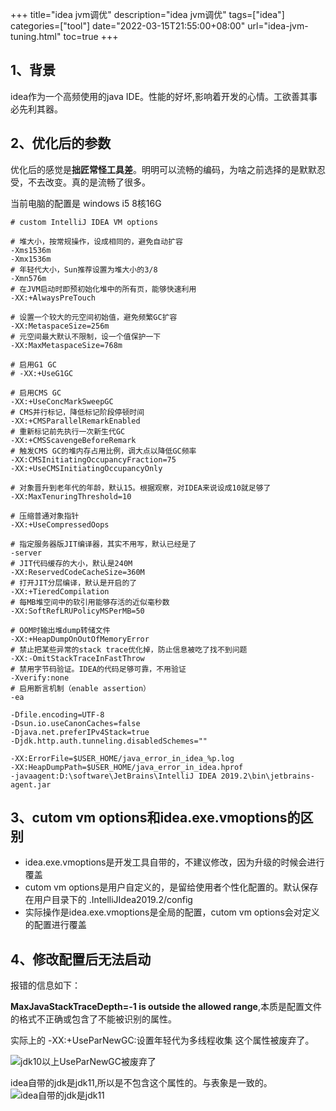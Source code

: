 +++
title="idea jvm调优"
description="idea jvm调优"
tags=["idea"]
categories=["tool"]
date="2022-03-15T21:55:00+08:00" 
url="idea-jvm-tuning.html"
toc=true
+++
## 1、背景

idea作为一个高频使用的java IDE。性能的好坏,影响着开发的心情。工欲善其事必先利其器。

## 2、优化后的参数
优化后的感觉是**拙匠常怪工具差**。明明可以流畅的编码，为啥之前选择的是默默忍受，不去改变。真的是流畅了很多。

当前电脑的配置是 windows i5 8核16G

```
# custom IntelliJ IDEA VM options

# 堆大小，按常规操作，设成相同的，避免自动扩容
-Xms1536m
-Xmx1536m
# 年轻代大小，Sun推荐设置为堆大小的3/8
-Xmn576m
# 在JVM启动时即预初始化堆中的所有页，能够快速利用
-XX:+AlwaysPreTouch

# 设置一个较大的元空间初始值，避免频繁GC扩容
-XX:MetaspaceSize=256m
# 元空间最大默认不限制，设一个值保护一下
-XX:MaxMetaspaceSize=768m

# 启用G1 GC
# -XX:+UseG1GC

# 启用CMS GC
-XX:+UseConcMarkSweepGC
# CMS并行标记，降低标记阶段停顿时间
-XX:+CMSParallelRemarkEnabled
# 重新标记前先执行一次新生代GC
-XX:+CMSScavengeBeforeRemark
# 触发CMS GC的堆内存占用比例，调大点以降低GC频率
-XX:CMSInitiatingOccupancyFraction=75
-XX:+UseCMSInitiatingOccupancyOnly

# 对象晋升到老年代的年龄，默认15。根据观察，对IDEA来说设成10就足够了
-XX:MaxTenuringThreshold=10

# 压缩普通对象指针
-XX:+UseCompressedOops

# 指定服务器版JIT编译器，其实不用写，默认已经是了
-server
# JIT代码缓存的大小，默认是240M
-XX:ReservedCodeCacheSize=360M
# 打开JIT分层编译，默认是开启的了
-XX:+TieredCompilation
# 每MB堆空间中的软引用能够存活的近似毫秒数
-XX:SoftRefLRUPolicyMSPerMB=50

# OOM时输出堆dump转储文件
-XX:+HeapDumpOnOutOfMemoryError
# 禁止把某些异常的stack trace优化掉，防止信息被吃了找不到问题
-XX:-OmitStackTraceInFastThrow
# 禁用字节码验证。IDEA的代码足够可靠，不用验证
-Xverify:none
# 启用断言机制（enable assertion）
-ea

-Dfile.encoding=UTF-8
-Dsun.io.useCanonCaches=false
-Djava.net.preferIPv4Stack=true
-Djdk.http.auth.tunneling.disabledSchemes=""

-XX:ErrorFile=$USER_HOME/java_error_in_idea_%p.log
-XX:HeapDumpPath=$USER_HOME/java_error_in_idea.hprof
-javaagent:D:\software\JetBrains\IntelliJ IDEA 2019.2\bin\jetbrains-agent.jar
```

## 3、cutom vm options和idea.exe.vmoptions的区别

+ idea.exe.vmoptions是开发工具自带的，不建议修改，因为升级的时候会进行覆盖
+ cutom vm options是用户自定义的，是留给使用者个性化配置的。默认保存在用户目录下的 .IntelliJIdea2019.2/config
+ 实际操作是idea.exe.vmoptions是全局的配置，cutom vm options会对定义的配置进行覆盖



## 4、修改配置后无法启动

报错的信息如下：

**MaxJavaStackTraceDepth=-1 is outside the allowed range**,本质是配置文件的格式不正确或包含了不能被识别的属性。

实际上的 -XX:+UseParNewGC:设置年轻代为多线程收集 这个属性被废弃了。

![jdk10以上UseParNewGC被废弃了](https://static.gzcx.net/figure_bed/20210802181021.png-94rg002)

idea自带的jdk是jdk11,所以是不包含这个属性的。与表象是一致的。
![idea自带的jdk是jdk11](https://static.gzcx.net/figure_bed/20210802181252.png-94rg002)

